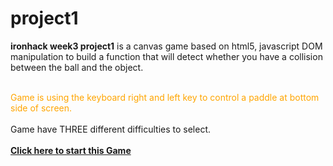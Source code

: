# project1
<b>ironhack week3 project1</b> is a canvas game based on html5, javascript DOM manipulation to build a function that will detect whether you have a collision between the ball and the object.

<br><span style="color:orange;">Game is using the keyboard right and left key to control a paddle at bottom side of screen.</br></span>
<br style="color:rgb(123,56,104)">Game have THREE different difficulties to select.<br>
<br><b><a href="" target="_blank">Click here to start this Game</a></br></b> 


